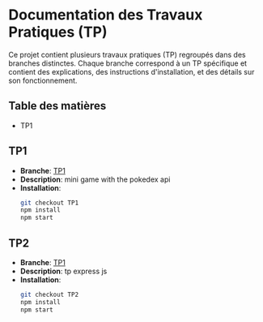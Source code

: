 # Documentation des Travaux Pratiques (TP)

Ce projet contient plusieurs travaux pratiques (TP) regroupés dans des branches distinctes. Chaque branche correspond à un TP spécifique et contient des explications, des instructions d'installation, et des détails sur son fonctionnement.

## Table des matières
- TP1

## TP1 
- **Branche**: [TP1](https://github.com/abdeLKabir-56/tps_angular/tree/TP1)
- **Description**: mini game with the pokedex api 
- **Installation**:
  ```bash
  git checkout TP1
  npm install
  npm start
## TP2
- **Branche**: [TP1](https://github.com/abdeLKabir-56/tps_angular/tree/TP2)
- **Description**: tp express js
- **Installation**:
  ```bash
  git checkout TP2
  npm install
  npm start
